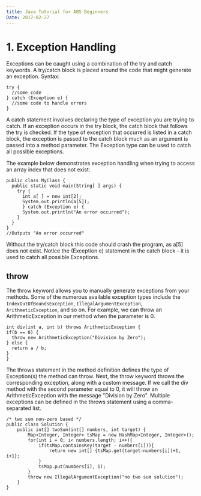 ```yaml
---
title: Java Tutorial for ABS Beginners
Date: 2017-02-27
---
```


# 1. Exception Handling
Exceptions can be caught using a combination of the try and catch keywords.
A try/catch block is placed around the code that might generate an exception. 
Syntax: 
```
try {
  //some code
} catch (Exception e) {
  //some code to handle errors
}
```
A catch statement involves declaring the type of exception you are trying to catch. If an exception occurs in the try block, the catch block that follows the try is checked. If the type of exception that occurred is listed in a catch block, the exception is passed to the catch block much as an argument is passed into a method parameter.
The Exception type can be used to catch all possible exceptions.

The example below demonstrates exception handling when trying to access an array index that does not exist: 
```
public class MyClass {
  public static void main(String[ ] args) {
    try {
      int a[ ] = new int[2];
      System.out.println(a[5]);
      } catch (Exception e) {
      System.out.println("An error occurred");
    }
  }
}
//Outputs "An error occurred" 
```
Without the try/catch block this code should crash the program, as a[5] does not exist.
Notice the (Exception e) statement in the catch block - it is used to catch all possible Exceptions.

## throw
The throw keyword allows you to manually generate exceptions from your methods. Some of the numerous available exception types include the `IndexOutOfBoundsException`, `IllegalArgumentException`, `ArithmeticException`, and so on. 
For example, we can throw an ArithmeticException in our method when the parameter is 0. 
```
int div(int a, int b) throws ArithmeticException {
if(b == 0) {
  throw new ArithmeticException("Division by Zero");
} else {
  return a / b;
}
} 
```
The throws statement in the method definition defines the type of Exception(s) the method can throw. 
Next, the throw keyword throws the corresponding exception, along with a custom message.
If we call the div method with the second parameter equal to 0, it will throw an ArithmeticException with the message "Division by Zero".
Multiple exceptions can be defined in the throws statement using a comma-separated list.

```
/* two sum non-zero based */
public class Solution {
    public int[] twoSum(int[] numbers, int target) {
        Map<Integer, Integer> tsMap = new HashMap<Integer, Integer>();
        for(int i = 0; i< numbers.length; i++){
            if(tsMap.containsKey(target - numbers[i])){ 
                return new int[] {tsMap.get(target-numbers[i])+1, i+1}; 
            }
            tsMap.put(numbers[i], i);
        }
        throw new IllegalArgumentException("no two sum solution");
    }
}
```



